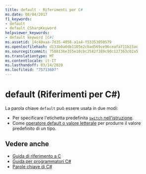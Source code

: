 ```yaml
---
title: default - Riferimenti per C#
ms.date: 08/04/2017
f1_keywords:
- default
- default_CSharpKeyword
helpviewer_keywords:
- default keyword [C#]
ms.assetid: 14c48aaa-7d35-4058-a1a4-f53353050579
ms.openlocfilehash: d133b0a6db1105e2cbad569ce96ceafa711b23ac
ms.sourcegitcommit: 7588136e355e10cbc2582f389c90c127363c02a5
ms.translationtype: MT
ms.contentlocale: it-IT
ms.lasthandoff: 03/14/2020
ms.locfileid: "75713607"
---
```

# <a name="default-c-reference"></a>default (Riferimenti per C#)

La parola chiave `default` può essere usata in due modi:

- Per specificare l'etichetta predefinita [ `switch` nell'istruzione](switch.md).
- Come [operatore default o valore letterale](../operators/default.md) per produrre il valore predefinito di un tipo.

## <a name="see-also"></a>Vedere anche

- [Guida di riferimento a C](../index.md)
- [Guida per programmatori C#](../../programming-guide/index.md)
- [Parole chiave di C#](index.md)
